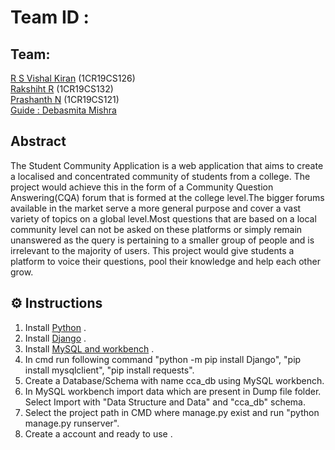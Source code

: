 # Team ID : 

## Team: 


[R S Vishal Kiran](https://github.com/VishalK1ran) (1CR19CS126)  \
[Rakshiht R](https://github.com/Rakshith0044) (1CR19CS132) \
[Prashanth N](https://github.com/PrashanthNM) (1CR19CS121)  \
[Guide : Debasmita Mishra](https://github.com/DebasmitaMishra) 


## Abstract 

The Student Community Application is a web application that aims to create a localised and concentrated community of students from a college. 
The project would achieve this in the form of a Community Question Answering(CQA) forum that is formed at the college level.The bigger forums available in the market serve a more general purpose and cover a vast variety of topics on a global level.Most questions that are based on a local community level can not be asked on these platforms or simply remain unanswered as the query is pertaining to a smaller group of people and is irrelevant to the majority of users. This project would give students a platform to voice their questions, pool their knowledge and help each other grow.


## ⚙️ Instructions

1. Install [Python](https://www.youtube.com/watch?v=JR9zOiaBPTM) .
2. Install [Django](https://www.youtube.com/watch?v=A7UAHPX_WLM&pp=ygUOSW5zdGFsbCBkamFuZ28%3D) .
3. Install [MySQL and workbench](https://www.youtube.com/watch?v=GwHpIl0vqY4) .
4. In cmd run following command "python -m pip install Django", "pip install mysqlclient", "pip install requests".
5. Create a Database/Schema with name cca_db using MySQL workbench.
6. In MySQL workbench import data which are present in Dump file folder. Select Import with "Data Structure and Data" and "cca_db" schema.
7. Select the project path in CMD where manage.py exist and run "python manage.py runserver".
8. Create a account and ready to use .
